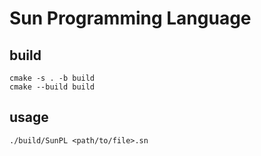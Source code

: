 # Sun Programming Language
## build
```
cmake -s . -b build
cmake --build build
```
## usage
```
./build/SunPL <path/to/file>.sn
```